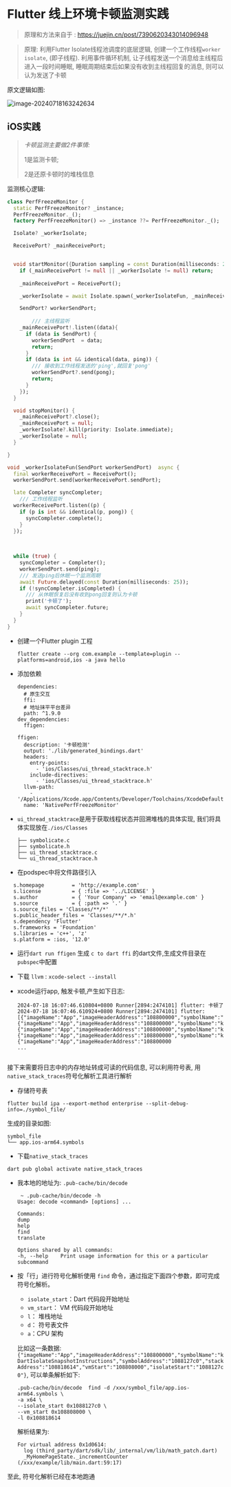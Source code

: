 # Flutter 线上环境卡顿监测实践

> 原理和方法来自于 : https://juejin.cn/post/7390620343014096948



> 原理: 利用Flutter Isolate线程池调度的底层逻辑, 创建一个工作线程`worker isolate`, (即子线程). 利用事件循环机制, 让子线程发送一个消息给主线程后进入一段时间睡眠, 睡眠周期结束后如果没有收到主线程回复的消息, 则可以认为发送了卡顿

原文逻辑如图: 

![image-20240718163242634](../media/screenshots/image-20240718163242634.png)



## iOS实践



> *卡顿监测主要做2件事情:* 
>
> 1是监测卡顿;  
>
> 2是还原卡顿时的堆栈信息





 监测核心逻辑:

```dart
class PerfFreezeMonitor {
  static PerfFreezeMonitor? _instance;
  PerfFreezeMonitor._();
  factory PerfFreezeMonitor() => _instance ??= PerfFreezeMonitor._();

  Isolate? _workerIsolate;

  ReceivePort? _mainReceivePort;


  void startMonitor({Duration sampling = const Duration(milliseconds: 25)}) async {
    if (_mainReceivePort != null || _workerIsolate != null) return;
    
    _mainReceivePort = ReceivePort();

    _workerIsolate = await Isolate.spawn(_workerIsolateFun, _mainReceivePort!.sendPort);

    SendPort? workerSendPort;
    
		/// 主线程监听
    _mainReceivePort!.listen((data){
      if (data is SendPort) {
        workerSendPort  = data;
        return;
      }
      if (data is int && identical(data, ping)) {
        /// 接收到工作线程发送的'ping',就回复'pong'
        workerSendPort?.send(pong);
        return;
      }
    });
  }

  void stopMonitor() {
    _mainReceivePort?.close();
    _mainReceivePort = null;
    _workerIsolate?.kill(priority: Isolate.immediate);
    _workerIsolate = null;
  }

}

void _workerIsolateFun(SendPort workerSendPort)  async {
  final workerReceivePort = ReceivePort();
  workerSendPort.send(workerReceivePort.sendPort);

  late Completer syncCompleter; 
	/// 工作线程监听
  workerReceivePort.listen((p) {
    if (p is int && identical(p, pong)) {
      syncCompleter.complete();
    }
  });

 
  
  while (true) {
    syncCompleter = Completer();
    workerSendPort.send(ping);
    /// 发送ping后休眠一个监测周期
    await Future.delayed(const Duration(milliseconds: 25));
    if (!syncCompleter.isCompleted) {
      /// 从休眠恢复后没有收到pong回复则认为卡顿
      print('卡顿了');
      await syncCompleter.future;
    }
  }
}
```





- 创建一个Flutter plugin 工程

  ```
  flutter create --org com.example --template=plugin --platforms=android,ios -a java hello
  ```

- 添加依赖

  ```
  dependencies:
    # 原生交互
  	ffi:
  	# 地址抹平平台差异
    path: ^1.9.0
  dev_dependencies:
  	ffigen:
  	
  ffigen:
    description: '卡顿检测'
    output: './lib/generated_bindings.dart'
    headers:
      entry-points:
        - 'ios/Classes/ui_thread_stacktrace.h'
      include-directives: 
        - 'ios/Classes/ui_thread_stacktrace.h'
    llvm-path:
      - '/Applications/Xcode.app/Contents/Developer/Toolchains/XcodeDefault.xctoolchain/usr/lib/libclang.dylib'
    name: 'NativePerfFreezeMonitor'
  ```

  

- `ui_thread_stacktrace`是用于获取线程状态并回溯堆栈的具体实现, 我们将具体实现放在`./ios/Classes`

  

  ```
  ├── symbolicate.c
  ├── symbolicate.h
  ├── ui_thread_stacktrace.c
  └── ui_thread_stacktrace.h
  ```

-  在podspec中将文件路径引入

  

  ```
   	s.homepage         = 'http://example.com'
    s.license          = { :file => '../LICENSE' }
    s.author           = { 'Your Company' => 'email@example.com' }
    s.source           = { :path => '.' }
    s.source_files = 'Classes/**/*'
    s.public_header_files = 'Classes/**/*.h'
    s.dependency 'Flutter'
    s.frameworks = 'Foundation'
    s.libraries = 'c++', 'z'
    s.platform = :ios, '12.0'
  ```

  

- 运行`dart run ffigen` 生成 `c to dart ffi` 的dart文件,生成文件目录在`pubspec`中配置

- 下载 `llvm` : `xcode-select --install`

- xcode运行app, 触发卡顿,产生如下日志:

  ```
  2024-07-18 16:07:46.610804+0800 Runner[2894:2474101] flutter: 卡顿了
  2024-07-18 16:07:46.610924+0800 Runner[2894:2474101] flutter: [{"imageName":"App","imageHeaderAddress":"108800000","symbolName":"kDartIsolateSnapshotInstructions","symbolAddress":"1088127c0","stackAddress":"108818614","vmStart":"108808000","isolateStart":"1088127c0"},{"imageName":"App","imageHeaderAddress":"108800000","symbolName":"kDartIsolateSnapshotInstructions","symbolAddress":"1088127c0","stackAddress":"1088185d4","vmStart":"108808000","isolateStart":"1088127c0"},{"imageName":"App","imageHeaderAddress":"108800000","symbolName":"kDartIsolateSnapshotInstructions","symbolAddress":"1088127c0","stackAddress":"10893dd1c","vmStart":"108808000","isolateStart":"1088127c0"},{"imageName":"App","imageHeaderAddress":"108800000","symbolName":"kDartIsolateSnapshotInstructions","symbolAddress":"1088127c0","stackAddress":"1088daeec","vmStart":"108808000","isolateStart":"1088127c0"},{"imageName":"App","imageHeaderAddress":"108800000
  ...
  
  
  ```

接下来需要将日志中的内存地址转成可读的代码信息, 可以利用符号表, 用`native_stack_traces`符号化解析工具进行解析

- 存储符号表

```
flutter build ipa --export-method enterprise --split-debug-info=./symbol_file/
```

生成的目录如图:

```
symbol_file 
└── app.ios-arm64.symbols
```

- 下载``native_stack_traces``

```
dart pub global activate native_stack_traces
```

- 我本地的地址为: `.pub-cache/bin/decode` 

  ```
   ~ .pub-cache/bin/decode -h
  Usage: decode <command> [options] ...
  
  Commands:
  dump
  help
  find
  translate
  
  Options shared by all commands:
  -h, --help    Print usage information for this or a particular subcommand
  ```

- 按「行」进行符号化解析使用 `find` 命令，通过指定下面四个参数，即可完成符号化解析。

  - `isolate_start`：Dart 代码段开始地址
  - `vm_start`：     VM 代码段开始地址
  - `l`：            堆栈地址
  - `d`：            符号表文件
  - `a`：CPU 架构

  

  比如这一条数据: `{"imageName":"App","imageHeaderAddress":"108800000","symbolName":"kDartIsolateSnapshotInstructions","symbolAddress":"1088127c0","stackAddress":"108818614","vmStart":"108808000","isolateStart":"1088127c0"}`, 可以单条解析如下: 

  ```
  .pub-cache/bin/decode  find -d /xxx/symbol_file/app.ios-arm64.symbols \
  -a x64 \
  --isolate_start 0x1088127c0 \
  --vm_start 0x108808000 \
  -l 0x108818614
  ```

  

  解析结果为: 

  ```
  For virtual address 0x1d0614:
    log (third_party/dart/sdk/lib/_internal/vm/lib/math_patch.dart)
    _MyHomePageState._incrementCounter (/xxx/example/lib/main.dart:59:17)
  ```

  

至此, 符号化解析已经在本地跑通



